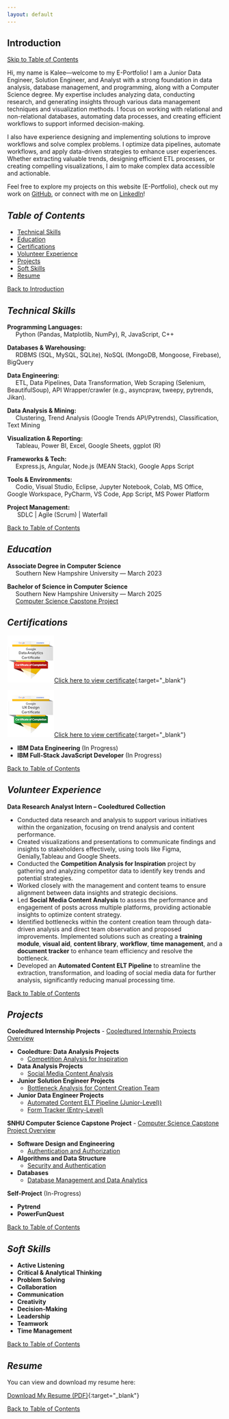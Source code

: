 ```yaml
---
layout: default
---
```

## Introduction
[Skip to Table of Contents](#table-of-contents)

Hi, my name is Kalee—welcome to my E-Portfolio! I am a Junior Data Engineer, Solution Engineer, and Analyst with a strong foundation in data analysis, database management, and programming, along with a Computer Science degree. My expertise includes analyzing data, conducting research, and generating insights through various data management techniques and visualization methods. I focus on working with relational and non-relational databases, automating data processes, and creating efficient workflows to support informed decision-making. 

I also have experience designing and implementing solutions to improve workflows and solve complex problems. I optimize data pipelines, automate workflows, and apply data-driven strategies to enhance user experiences. Whether extracting valuable trends, designing efficient ETL processes, or creating compelling visualizations, I aim to make complex data accessible and actionable.  

Feel free to explore my projects on this website (E-Portfolio), check out my work on [GitHub](https://github.com/Kalee914), or connect with me on [LinkedIn](https://www.linkedin.com/in/kalee-l-566433184/)! 

## _Table of Contents_
- [Technical Skills](#technical-skills)
- [Education](#education)
- [Certifications](#certifications)
- [Volunteer Experience](#volunteer-experience)
- [Projects](#projects)
- [Soft Skills](#soft-skills)
- [Resume](#resume)

[Back to Introduction](#introduction)

## _Technical Skills_

**Programming Languages:**  
&nbsp;&nbsp;&nbsp;&nbsp;&nbsp;Python (Pandas, Matplotlib, NumPy), R, JavaScript, C++  

**Databases & Warehousing:**  
&nbsp;&nbsp;&nbsp;&nbsp;&nbsp;RDBMS (SQL, MySQL, SQLite), NoSQL (MongoDB, Mongoose, Firebase), BigQuery  

**Data Engineering:**  
&nbsp;&nbsp;&nbsp;&nbsp;&nbsp;ETL, Data Pipelines, Data Transformation, Web Scraping (Selenium, BeautifulSoup), API Wrapper/crawler (e.g., asyncpraw, tweepy, pytrends, Jikan). 

**Data Analysis & Mining:**  
&nbsp;&nbsp;&nbsp;&nbsp;&nbsp;Clustering, Trend Analysis (Google Trends API/Pytrends), Classification, Text Mining  

**Visualization & Reporting:**  
&nbsp;&nbsp;&nbsp;&nbsp;&nbsp;Tableau, Power BI, Excel, Google Sheets, ggplot (R)  

**Frameworks & Tech:**  
&nbsp;&nbsp;&nbsp;&nbsp;&nbsp;Express.js, Angular, Node.js (MEAN Stack), Google Apps Script

**Tools & Environments:**  
&nbsp;&nbsp;&nbsp;&nbsp;&nbsp;Codio, Visual Studio, Eclipse, Jupyter Notebook, Colab, MS Office, Google Workspace, PyCharm, VS Code, App Script, MS Power Platform 

**Project Management:**  
&nbsp;&nbsp;&nbsp;&nbsp;&nbsp; SDLC | Agile (Scrum) | Waterfall  

[Back to Table of Contents](#table-of-contents)

## _Education_

**Associate Degree in Computer Science**  
&nbsp;&nbsp;&nbsp;&nbsp;&nbsp;Southern New Hampshire University — March 2023  

**Bachelor of Science in Computer Science**  
&nbsp;&nbsp;&nbsp;&nbsp;&nbsp;Southern New Hampshire University — March 2025  
&nbsp;&nbsp;&nbsp;&nbsp;&nbsp;[Computer Science Capstone Project](./cs-capstone.html)  

## _Certifications_  

![Google Data Analytics Professional Certificate](assets/img/google-data-analystic-cert-small.png)[Click here to view certificate](https://coursera.org/share/ba9fb6984954d1f7f568b757fae57747){:target="_blank"}  

![Google UX Design Professional Certificate](assets/img/google-ux-design-professional-cert-small.png)[Click here to view certificate](https://coursera.org/share/1c6a7f20e76947b027bacb0d5b7d0a84){:target="_blank"}  

- **IBM Data Engineering** (In Progress)  
- **IBM Full-Stack JavaScript Developer** (In Progress)  

[Back to Table of Contents](#table-of-contents)

## _Volunteer Experience_  

**Data Research Analyst Intern – Cooledtured Collection**  
- Conducted data research and analysis to support various initiatives within the organization, focusing on trend analysis and content performance.  
- Created visualizations and presentations to communicate findings and insights to stakeholders effectively, using tools like Figma, Genially,Tableau and Google Sheets.  
- Conducted the **Competition Analysis for Inspiration** project by gathering and analyzing competitor data to identify key trends and potential strategies.  
- Worked closely with the management and content teams to ensure alignment between data insights and strategic decisions.
- Led **Social Media Content Analysis** to assess the performance and engagement of posts across multiple platforms, providing actionable insights to optimize content strategy.  
- Identified bottlenecks within the content creation team through data-driven analysis and direct team observation and proposed improvements. Implemented solutions such as creating a **training module**, **visual aid**, **content library**, **workflow**, **time management**, and a **document tracker** to enhance team efficiency and resolve the bottleneck.  
- Developed an **Automated Content ELT Pipeline** to streamline the extraction, transformation, and loading of social media data for further analysis, significantly reducing manual processing time.  
  

[Back to Table of Contents](#table-of-contents)

## _Projects_  
**Cooledtured Internship Projects** - [Cooledtured Internship Projects Overview](./cooledtured-internship.html)  
- **Cooledture: Data Analysis Projects** 
    - [Competition Analysis for Inspiration](./cooledtured-internship.html#competition-analysis-for-inspiration)  
- **Data Analysis Projects**  
    - [Social Media Content Analysis](./cooledtured-internship.html#social-media-content-analysis)  
- **Junior Solution Engineer Projects**  
    - [Bottleneck Analysis for Content Creation Team](./cooledtured-internship.html#bottleneck-analysis-for-content-creation-team)  
- **Junior Data Engineer Projects**  
    - [Automated Content ELT Pipeline (Junior-Level))](./cooledtured-internship.html#automated-content-elt-pipeline)
    - [Form Tracker (Entry-Level)](./cooledtured-internship.html#form-tracker)   

**SNHU Computer Science Capstone Project** - [Computer Science Capstone Project Overview](./cs-capstone.html)
- **Software Design and Engineering**
    - [Authentication and Authorization](./cs-capstone.html#enhancement-1-software-design-and-engineering)  
- **Algorithms and Data Structure**
    - [Security and Authentication](./cs-capstone.html#enhancement-2-algorithms-and-data-structure)  
- **Databases** 
    - [Database Management and Data Analytics](./cs-capstone.html#enhancement-3-databases)

**Self-Project** (In-Progress)
- **Pytrend**
- **PowerFunQuest**


[Back to Table of Contents](#table-of-contents)

## _Soft Skills_  

- **Active Listening**
- **Critical & Analytical Thinking**
- **Problem Solving**
- **Collaboration**
- **Communication**
- **Creativity**
- **Decision-Making**
- **Leadership**
- **Teamwork**
- **Time Management** 

[Back to Table of Contents](#table-of-contents)

## _Resume_  
You can view and download my resume here:  

[Download My Resume (PDF)](assets/KaLee_Li_Resume_Watermarked_25.pdf){:target="_blank"}

[Back to Table of Contents](#table-of-contents)